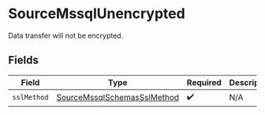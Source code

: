# SourceMssqlUnencrypted

Data transfer will not be encrypted.


## Fields

| Field                                                                             | Type                                                                              | Required                                                                          | Description                                                                       |
| --------------------------------------------------------------------------------- | --------------------------------------------------------------------------------- | --------------------------------------------------------------------------------- | --------------------------------------------------------------------------------- |
| `sslMethod`                                                                       | [SourceMssqlSchemasSslMethod](../../models/shared/SourceMssqlSchemasSslMethod.md) | :heavy_check_mark:                                                                | N/A                                                                               |